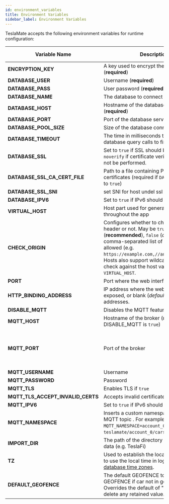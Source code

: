 ```yaml
---
id: environment_variables
title: Environment Variables
sidebar_label: Environment Variables
---
```


TeslaMate accepts the following environment variables for runtime configuration:

| Variable Name                     | Description                                                                                                                                                                                                                                                                                                      | Default Value                 |
| --------------------------------- | ---------------------------------------------------------------------------------------------------------------------------------------------------------------------------------------------------------------------------------------------------------------------------------------------------------------- | ----------------------------- |
| **ENCRYPTION_KEY**                | A key used to encrypt the Tesla API tokens (**required**)                                                                                                                                                                                                                                                        |                               |
| **DATABASE_USER**                 | Username (**required**)                                                                                                                                                                                                                                                                                          |                               |
| **DATABASE_PASS**                 | User password (**required**)                                                                                                                                                                                                                                                                                     |                               |
| **DATABASE_NAME**                 | The database to connect to (**required**)                                                                                                                                                                                                                                                                        |                               |
| **DATABASE_HOST**                 | Hostname of the database server (**required**)                                                                                                                                                                                                                                                                   |                               |
| **DATABASE_PORT**                 | Port of the database server                                                                                                                                                                                                                                                                                      | 5432                          |
| **DATABASE_POOL_SIZE**            | Size of the database connection pool                                                                                                                                                                                                                                                                             | 10                            |
| **DATABASE_TIMEOUT**              | The time in milliseconds to wait for database query calls to finish                                                                                                                                                                                                                                              | 60000                         |
| **DATABASE_SSL**                  | Set to `true` if SSL should be enabled or `noverify` if certificate verification should not be performed.                                                                                                                                                                                                        | false                         |
| **DATABASE_SSL_CA_CERT_FILE**     | Path to a file containing PEM-encoded CA certificates (required if `DATABASE_SSL` is set to `true`)                                                                                                                                                                                                              |                               |
| **DATABASE_SSL_SNI**     | set SNI for host undel ssl mode                                                                                                                                                                                                              |                               |
| **DATABASE_IPV6**                 | Set to `true` if IPv6 should be used                                                                                                                                                                                                                                                                             | false                         |
| **VIRTUAL_HOST**                  | Host part used for generating URLs throughout the app                                                                                                                                                                                                                                                            | localhost                     |
| **CHECK_ORIGIN**                  | Configures whether to check the origin header or not. May be `true` (**recommended**), `false` (_default_) or a comma-separated list of hosts that are allowed (e.g. `https://example.com,//another.com:8080`). Hosts also support wildcards. If `true`, it will check against the host value in `VIRTUAL_HOST`. | false                         |
| **PORT**                          | Port where the web interface is exposed                                                                                                                                                                                                                                                                          | 4000                          |
| **HTTP_BINDING_ADDRESS**          | IP address where the web interface is exposed, or blank (_default_) meaning all addresses.                                                                                                                                                                                                                       |                               |
| **DISABLE_MQTT**                  | Disables the MQTT feature if `true`                                                                                                                                                                                                                                                                              | false                         |
| **MQTT_HOST**                     | Hostname of the broker (**required** unless DISABLE_MQTT is `true`)                                                                                                                                                                                                                                              |                               |
| **MQTT_PORT**                     | Port of the broker                                                                                                                                                                                                                                                                                               | 1883 (8883 for MQTT over TLS) |
| **MQTT_USERNAME**                 | Username                                                                                                                                                                                                                                                                                                         |                               |
| **MQTT_PASSWORD**                 | Password                                                                                                                                                                                                                                                                                                         |                               |
| **MQTT_TLS**                      | Enables TLS if `true`                                                                                                                                                                                                                                                                                            | false                         |
| **MQTT_TLS_ACCEPT_INVALID_CERTS** | Accepts invalid certificates if `true`                                                                                                                                                                                                                                                                           | false                         |
| **MQTT_IPV6**                     | Set to `true` if IPv6 should be used                                                                                                                                                                                                                                                                             | false                         |
| **MQTT_NAMESPACE**                | Inserts a custom namespace into the MQTT topic . For example, with `MQTT_NAMESPACE=account_0`: `teslamate/account_0/cars/$car_id/state`.                                                                                                                                                                         |                               |
| **IMPORT_DIR**                    | The path of the directory for the import of data (e.g. TeslaFi)                                                                                                                                                                                                                                                  | ./import                      |
| **TZ**                            | Used to establish the local time zone, e.g. to use the local time in logs. See [List of tz database time zones](https://en.wikipedia.org/wiki/List_of_tz_database_time_zones).                                                                                                                                   |                               |
| **DEFAULT_GEOFENCE**              | The default GEOFENCE to send via GEOFENCE if car not in geofence. Overrides the default of "" which will delete any retained value.                                                                                                                                                                              | "" (no quotes)                |
